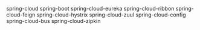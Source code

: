 spring-cloud
spring-boot
spring-cloud-eureka
spring-cloud-ribbon
spring-cloud-feign
spring-cloud-hystrix
spring-cloud-zuul
spring-cloud-config
spring-cloud-bus
spring-cloud-zipkin